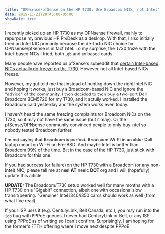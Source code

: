 ```yaml
---
title: "OPNsense/pfSense on the HP T730: Use Broadcom NICs, not Intel"
date: 2019-11-21T20:45:00-05:00
showDate: true
---
```


I recently picked up an HP T730 as my OPNsense firewall, mainly to repurpose
my previous HP ProDesk as a desktop. With that, I also initially tried an Intel
NIC primarily because the de-facto NIC choice for OPNsense/pfSense is in fact
Intel. To my surprise, the T730 froze with the Intel-based NICs I tried, both
`igb` and `em` based cards.

Many people have reported on pfSense's subreddit that
[certain Intel-based NICs actually do freeze on the T730](https://www.reddit.com/r/PFSENSE/comments/864mos/help_troubleshooting_kernel_panic/).
However, not all Intel-based NICs freeze.

However, my gut told me that instead of hunting down the right Intel NIC and
hoping it works, just buy a Broadcom-based NIC and ignore the "advice" of the
community. I then decided to then buy a two-port Dell Broadcom BCM5720 for my
T730, and it actully worked. I installed the Broadcom card yesterday and the
system works even today.

I haven't heard the same freezing complaints for Broadcom NICs on the T730, so
it may not have the same issue (but it may). Or the pfSense/OPNsense community
convinced people to only buy Intel so nobody tested Broadcom further.

I'm not saying that Broadcom is perfect. Broadcom Wi-Fi in an older Dell laptop
meant no Wi-Fi on FreeBSD. And maybe Intel is better than Broadcom 99% of the
time. But in the case of the HP T730, just stick with Broadcom for this one.

If you had success (or failure) on the HP T730 with a Broadcom (or any
non-Intel) NIC, please tell me at neel **AT** neelc **DOT** org and I will
(hopefully) update this article.

**UPDATE:** The Broadcom/T730 setup worked well for many months with a HP T730
on a "Gigabit" connection, albeit one with occasional slow transit/peering.
"Genuine" Intel i340/i350 cards should work as well (from what I've read).

If your ISP uses it (e.g. CenturyLink, Bell Canada, etc.), you may run into the
`igb` bug with PPPoE queues. I never had CenturyLink or Bell, or any ISP using
PPPoE as of writing so I can't confirm. Surprisingly, I am hoping for the
former's FTTH offering where I move next despite PPPoE.
